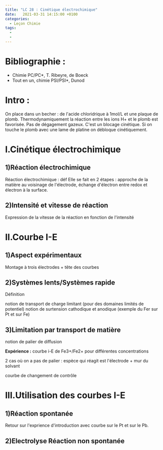 ```yaml
---
title: "LC 28 : Cinétique électrochimique"
date:   2021-03-31 14:15:00 +0100
categories:
  - Leçon Chimie
tags:
  - 
  - 
---
```

# Bibliographie :
- Chimie PC/PC*, T. Ribeyre, de Boeck
- Tout en un, chimie PSI/PSI*, Dunod
# Intro : 
On place dans un becher :  de l'acide chloridrique à 1mol/L et une plaque de plomb. Thermodynamiquement la réaction entre les ions H+ et le plomb est favorisée. Pas de dégagement gazeux. C'est un blocage cinétique. Si on touche le plomb avec une lame de platine on débloque cinétiquement.

# I.Cinétique électrochimique
## 1)Réaction électrochimique
Réaction électrochimique : déf
Elle se fait en 2 étapes  : approche de la matière au voisinage de l'électrode, échange d'électron entre redox et électron à la surface.

## 2)Intensité et vitesse de réaction
Expression de la vitesse de la réaction en fonction de l'intensité

# II.Courbe I-E
## 1)Aspect expérimentaux
Montage à trois électrodes + tête des courbes

## 2)Systèmes lents/Systèmes rapide
Définition

notion de transport de charge limitant (pour des domaines limités de potentiel)
notion de surtension cathodique et anodique (exemple du Fer sur Pt et sur Fe)

## 3)Limitation par transport de matière
notion de palier de diffusion

**Expérience :** courbe i-E de Fe3+/Fe2+ pour différentes concentrations

2 cas où on a pas de palier  : espèce qui réagit est l'électrode + mur du solvant

courbe de changement de contrôle

# III.Utilisation des courbes I-E
## 1)Réaction spontanée

Retour sur l'exprience d'introduction avec courbe sur le Pt et sur le Pb.

## 2)Electrolyse Réaction non spontanée
